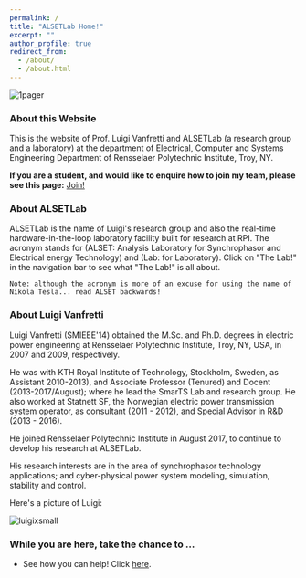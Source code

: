 ```yaml
---
permalink: /
title: "ALSETLab Home!"
excerpt: ""
author_profile: true
redirect_from:
  - /about/
  - /about.html
---
```


![1pager](https://alsetlab.github.io/images/ALSETLab-1pager.svg "Flyer")


### About this Website
This is the website of Prof. Luigi Vanfretti and ALSETLab (a research group and a laboratory) at the department of Electrical, Computer and Systems Engineering Department of Rensselaer Polytechnic Institute, Troy, NY.

**If you are a student, and would like to enquire how to join my team, please see this page:** [Join!](https://alsetlab.github.io/students/)

### About ALSETLab
ALSETLab is the name of Luigi's research group and also the real-time hardware-in-the-loop laboratory facility built for research at RPI. The acronym stands for (ALSET: Analysis Laboratory for Synchrophasor and Electrical energy Technology) and (Lab: for Laboratory). Click on "The Lab!" in the navigation bar to see what "The Lab!" is all about.

``Note: although the acronym is more of an excuse for using the name of Nikola Tesla... read ALSET backwards!``

### About Luigi Vanfretti
Luigi Vanfretti (SMIEEE'14) obtained the M.Sc. and Ph.D. degrees in electric power engineering at Rensselaer Polytechnic Institute, Troy, NY, USA, in 2007 and 2009, respectively.

He was with KTH Royal Institute of Technology, Stockholm, Sweden, as Assistant 2010-2013), and Associate Professor (Tenured) and Docent (2013-2017/August); where he lead the SmarTS Lab and research group. He also worked at Statnett SF, the Norwegian electric power transmission system operator, as consultant (2011 - 2012), and Special Advisor in R&D (2013 - 2016).

He joined Rensselaer Polytechnic Institute in August 2017, to continue to develop his research at ALSETLab.

His research interests are in the area of synchrophasor technology applications; and cyber-physical power system modeling, simulation, stability and control.

Here's a picture of Luigi:

![luigixsmall](https://alsetlab.github.io/images/luigi_small.jpg "Small Picture")

### While you are here, take the chance to ...
- See how you can help! Click [here](https://alsetlab.github.io/donate/).
